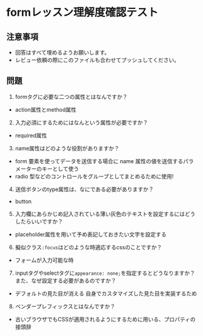 # formレッスン理解度確認テスト

## 注意事項

- 回答はすべて埋めるようお願いします。
- レビュー依頼の際にこのファイルも合わせてプッシュしてください。

## 問題

1. formタグに必要な二つの属性とはなんですか？
  - action属性とmethod属性

2. 入力必須にするためにはなんという属性が必要ですか？
  - required属性

3. name属性はどのような役割がありますか？
- form 要素を使ってデータを送信する場合に name 属性の値を送信するパラメーターのキーとして使う
- radio 型などのコントロールをグループとしてまとめるために使用!

4. 送信ボタンのtype属性は、なにである必要がありますか？
  - button

5. 入力欄にあらかじめ記入されている薄い灰色のテキストを設定するにはどうしたらいいですか？
  - placeholder属性を用いて予め表記しておきたい文字を設定する

6. 擬似クラス`:focus`はどのような時適応するcssのことですか？
  - フォームが入力可能な時

7. inputタグやselectタグに`appearance: none;`を指定するとどうなりますか？また、なぜ設定する必要があるのですか？
  - デフォルトの見た目が消える
    自身でカスタマイズした見た目を実装するため

8. ベンダープレフィックスとはなんですか？
  - 古いブラウザでもCSSが適用されるようにするために用いる、プロパティの接頭辞